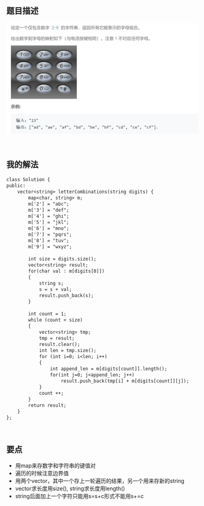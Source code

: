 ## 题目描述
![](img/17-description.png)

<br />

## 我的解法
```
class Solution {
public:
    vector<string> letterCombinations(string digits) {
        map<char, string> m;
        m['2'] = "abc";
        m['3'] = "def";
        m['4'] = "ghi";
        m['5'] = "jkl";
        m['6'] = "mno";
        m['7'] = "pqrs";
        m['8'] = "tuv";
        m['9'] = "wxyz";
        
        int size = digits.size();
        vector<string> result;        
        for(char val : m[digits[0]])
        {
            string s;
            s = s + val;
            result.push_back(s);
        }
        
        int count = 1;
        while (count < size)
        {
            vector<string> tmp;
            tmp = result;
            result.clear();
            int len = tmp.size();
            for (int i=0; i<len; i++)
            {
                int append_len = m[digits[count]].length();
                for(int j=0; j<append_len; j++)                
                    result.push_back(tmp[i] + m[digits[count]][j]);                         
            }   
            count ++;           
        }
        return result;
    }
};
```

<br />

## 要点
- 用map来存数字和字符串的键值对
- 遍历的时候注意边界值
- 用两个vector，其中一个存上一轮遍历的结果，另一个用来存新的string
- vector求长度用size(), string求长度用length()
- string后面加上一个字符只能用s=s+c形式不能用s+=c